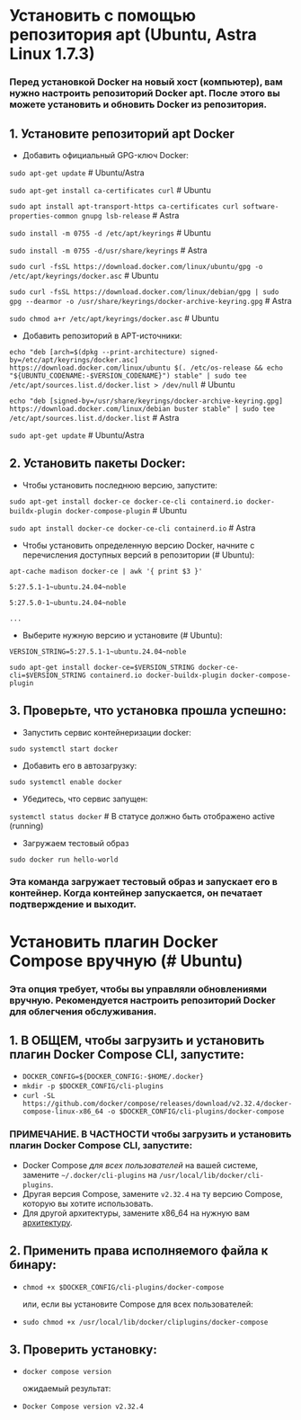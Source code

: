 # Установить с помощью репозитория apt (Ubuntu, Astra Linux 1.7.3)
### Перед установкой Docker на новый хост (компьютер), вам нужно настроить репозиторий Docker apt. После этого вы можете установить и обновить Docker из репозитория.
## 1. Установите репозиторий apt Docker
* Добавить официальный GPG-ключ Docker:
  
`sudo apt-get update` # Ubuntu/Astra

`sudo apt-get install ca-certificates curl` # Ubuntu

`sudo apt install apt-transport-https ca-certificates curl software-properties-common gnupg lsb-release` # Astra

`sudo install -m 0755 -d /etc/apt/keyrings` # Ubuntu

`sudo install -m 0755 -d/usr/share/keyrings` # Astra

`sudo curl -fsSL https://download.docker.com/linux/ubuntu/gpg -o /etc/apt/keyrings/docker.asc` # Ubuntu

`sudo curl -fsSL https://download.docker.com/linux/debian/gpg | sudo gpg --dearmor -o /usr/share/keyrings/docker-archive-keyring.gpg` # Astra

`sudo chmod a+r /etc/apt/keyrings/docker.asc` # Ubuntu

* Добавить репозиторий в APT-источники:

`echo "deb [arch=$(dpkg --print-architecture) signed-by=/etc/apt/keyrings/docker.asc] https://download.docker.com/linux/ubuntu $(. /etc/os-release && echo "${UBUNTU_CODENAME:-$VERSION_CODENAME}") stable" | sudo tee /etc/apt/sources.list.d/docker.list > /dev/null` # Ubuntu

`echo "deb [signed-by=/usr/share/keyrings/docker-archive-keyring.gpg] https://download.docker.com/linux/debian buster stable" | sudo tee /etc/apt/sources.list.d/docker.list` # Astra
  
`sudo apt-get update` # Ubuntu/Astra

## 2. Установить пакеты Docker:
* Чтобы установить последнюю версию, запустите:

`sudo apt-get install docker-ce docker-ce-cli containerd.io docker-buildx-plugin docker-compose-plugin` # Ubuntu

`sudo apt install docker-ce docker-ce-cli containerd.io` # Astra

* Чтобы установить определенную версию Docker, начните с перечисления доступных версий в репозитории (# Ubuntu):

`apt-cache madison docker-ce | awk '{ print $3 }'`

`5:27.5.1-1~ubuntu.24.04~noble`

`5:27.5.0-1~ubuntu.24.04~noble`

`...`

* Выберите нужную версию и установите (# Ubuntu):

`VERSION_STRING=5:27.5.1-1~ubuntu.24.04~noble`

`sudo apt-get install docker-ce=$VERSION_STRING docker-ce-cli=$VERSION_STRING containerd.io docker-buildx-plugin docker-compose-plugin`

## 3. Проверьте, что установка прошла успешно:

* Запустить сервис контейнеризации docker:

`sudo systemctl start docker`

* Добавить его в автозагрузку:

`sudo systemctl enable docker`

* Убедитесь, что сервис запущен:

`systemctl status docker` # В статусе должно быть отображено active (running)

* Загружаем тестовый образ

`sudo docker run hello-world`

### Эта команда загружает тестовый образ и запускает его в контейнер. Когда контейнер запускается, он печатает подтверждение и выходит.


# Установить плагин Docker Compose вручную (# Ubuntu)

### Эта опция требует, чтобы вы управляли обновлениями вручную. Рекомендуется настроить репозиторий Docker для облегчения обслуживания.

## 1. В ОБЩЕМ, чтобы загрузить и установить плагин Docker Compose CLI, запустите:

* `DOCKER_CONFIG=${DOCKER_CONFIG:-$HOME/.docker}`
* `mkdir -p $DOCKER_CONFIG/cli-plugins`
* `curl -SL https://github.com/docker/compose/releases/download/v2.32.4/docker-compose-linux-x86_64 -o $DOCKER_CONFIG/cli-plugins/docker-compose`
### ПРИМЕЧАНИЕ. В ЧАСТНОСТИ чтобы загрузить и установить плагин Docker Compose CLI, запустите:
* Docker Compose *для всех пользователей* на вашей системе, замените 
    `~/.docker/cli-plugins` на `/usr/local/lib/docker/cli-plugins`.
* Другая версия Compose, замените `v2.32.4` на ту версию Compose, которую вы хотите использовать.
* Для другой архитектуры, замените x86_64 на нужную вам [архитектуру](https://github.com/docker/compose/releases).
## 2. Применить права исполняемого файла к бинару:
* `chmod +x $DOCKER_CONFIG/cli-plugins/docker-compose`
  
  или, если вы установите Compose для всех пользователей:
  
* `sudo chmod +x /usr/local/lib/docker/cliplugins/docker-compose`
## 3. Проверить установку:
* `docker compose version`
  
  ожидаемый результат:
  
* `Docker Compose version v2.32.4`


 
